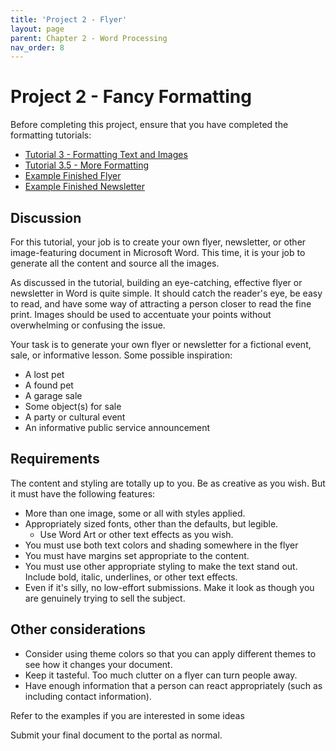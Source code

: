 ```yaml
---
title: 'Project 2 - Flyer'
layout: page
parent: Chapter 2 - Word Processing
nav_order: 8
---
```


Project 2 - Fancy Formatting
=================

Before completing this project, ensure that you have completed the
formatting tutorials:

-   [Tutorial 3 - Formatting Text and
    Images](tutorial_formatting_images.html)
-   [Tutorial 3.5 - More Formatting](tutorial_newsletter.html)
-   [Example Finished
    Flyer](res/tutorial3.pdf)
-   [Example Finished Newsletter](res/newsletter.pdf)

Discussion
----------

For this tutorial, your job is to create your own flyer, newsletter, or other image-featuring document in Microsoft Word. This time, it is your job to generate all the content and source all the images.

As discussed in the tutorial, building an eye-catching, effective flyer or newsletter
in Word is quite simple. It should catch the reader's eye, be easy
to read, and have some way of attracting a person closer
to read the fine print. Images should be used to accentuate your points without overwhelming or confusing the issue.

Your task is to generate your own flyer or newsletter for a fictional event, sale, or
informative lesson. Some possible inspiration:

-   A lost pet
-   A found pet
-   A garage sale
-   Some object(s) for sale
-   A party or cultural event
-   An informative public service announcement

Requirements
------------

The content and styling are totally up to you. Be as creative as you
wish. But it must have the following features:

-   More than one image, some or all with styles applied.
-   Appropriately sized fonts, other than the defaults, but legible.
    - Use Word Art or other text effects as you wish.
-   You must use both text colors and shading somewhere in the flyer
-   You must have margins set appropriate to the content.
-   You must use other appropriate styling to make the text stand out.
    Include bold, italic, underlines, or other text effects.
-   Even if it's silly, no low-effort submissions. Make it look as
    though you are genuinely trying to sell the subject.

Other considerations
--------------------

-   Consider using theme colors so that you can apply different themes
    to see how it changes your document.
-   Keep it tasteful. Too much clutter on a flyer can turn people away.
-   Have enough information that a person can react appropriately (such
    as including contact information).

Refer to the examples if you are interested in some ideas

Submit your final document to the portal as normal.
